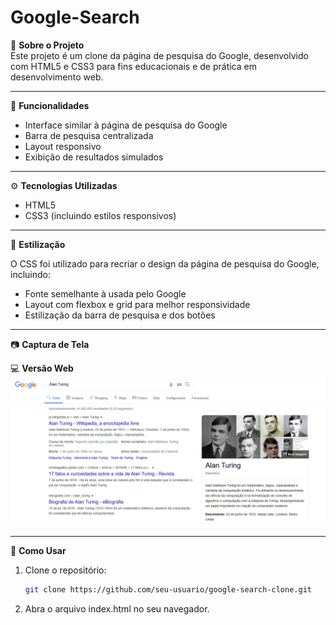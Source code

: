 # Google-Search

📌 **Sobre o Projeto**  
Este projeto é um clone da página de pesquisa do Google, desenvolvido com HTML5 e CSS3 para fins educacionais e de prática em desenvolvimento web.

---

🚀 **Funcionalidades**

- Interface similar à página de pesquisa do Google
- Barra de pesquisa centralizada
- Layout responsivo
- Exibição de resultados simulados

---

⚙️ **Tecnologias Utilizadas**

- HTML5
- CSS3 (incluindo estilos responsivos)

---

🎨 **Estilização**

O CSS foi utilizado para recriar o design da página de pesquisa do Google, incluindo:

- Fonte semelhante à usada pelo Google
- Layout com flexbox e grid para melhor responsividade
- Estilização da barra de pesquisa e dos botões

---

📷 **Captura de Tela**

💻 **Versão Web**  
![Versão Web](Projeto_Pesquisa_Google/img/screenshot_web_google_search.png)

---

🔧 **Como Usar**

1. Clone o repositório:

   ```bash
   git clone https://github.com/seu-usuario/google-search-clone.git

2. Abra o arquivo index.html no seu navegador.

